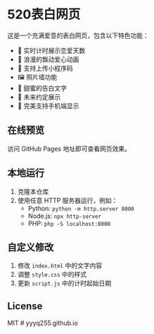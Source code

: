 # 520表白网页

这是一个充满爱意的表白网页，包含以下特色功能：

- 💝 实时计时展示恋爱天数
- 🌸 浪漫的飘动爱心动画
- 📱 支持上传小程序码
- 🖼️ 照片墙功能
- 💌 甜蜜的告白文字
- 📅 未来约定展示
- 📱 完美支持手机端显示

## 在线预览

访问 GitHub Pages 地址即可查看网页效果。

## 本地运行

1. 克隆本仓库
2. 使用任意 HTTP 服务器运行，例如：
   - Python: `python -m http.server 8000`
   - Node.js: `npx http-server`
   - PHP: `php -S localhost:8000`

## 自定义修改

1. 修改 `index.html` 中的文字内容
2. 调整 `style.css` 中的样式
3. 更新 `script.js` 中的计时起始日期

## License

MIT # yyyq255.github.io
